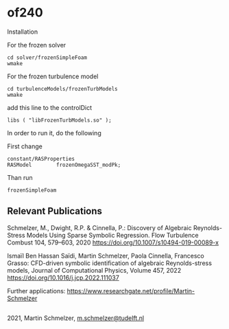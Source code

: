 # of240

Installation


For the frozen solver
```
cd solver/frozenSimpleFoam
wmake 
```

For the frozen turbulence model
```
cd turbulenceModels/frozenTurbModels
wmake 
```

add this line to the controlDict
```
libs ( "libFrozenTurbModels.so" );
```

In order to run it, do the following


First change
```
constant/RASProperties
RASModel        frozenOmegaSST_modPk;

```

Than run
```
frozenSimpleFoam

```

## Relevant Publications

Schmelzer, M., Dwight, R.P. & Cinnella, P.: Discovery of Algebraic Reynolds-Stress Models Using Sparse Symbolic Regression. 
Flow Turbulence Combust 104, 579–603, 2020
https://doi.org/10.1007/s10494-019-00089-x

Ismaïl Ben Hassan Saïdi, Martin Schmelzer, Paola Cinnella, Francesco Grasso: CFD-driven symbolic identification of algebraic Reynolds-stress models,
Journal of Computational Physics, Volume 457, 2022
https://doi.org/10.1016/j.jcp.2022.111037

Further applications:
https://www.researchgate.net/profile/Martin-Schmelzer


##
2021, Martin Schmelzer, m.schmelzer@tudelft.nl

